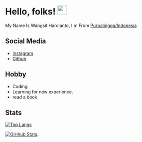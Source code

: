 # Hello, folks! <img src="https://raw.githubusercontent.com/MartinHeinz/MartinHeinz/master/wave.gif" width="30px">

My Name Is Wangsit Hardianto, I'm From [Purbalingga/Indonesia](https://www.google.com/maps/place/Depok,+Depok+City,+West+Java/@-6.3876732,106.7477563,12z/data=!3m1!4b1!4m5!3m4!1s0x2e69ec0828bcde9f:0x301576d150524f0!8m2!3d-6.4024844!4d106.7942405)

**Social Media**
---

- [Instagram](https://instagram.com/wangsit7)
- [Github](https://github.com/Wangsit7)


**Hobby**
---

- Coding.
- Learning for
new experience.
- read a book



**Stats**
---

[![Top Langs](https://github-readme-stats.vercel.app/api/top-langs/?username=Wangsit7&layout=compact&theme=tokyonight)](https://github.com/Wangsit7)

[![GiHhub Stats](https://github-readme-stats.vercel.app/api?username=Wangsit7&show_icons=true&theme=tokyonight&count_private=true)](https://github.com/Wangsit7).
